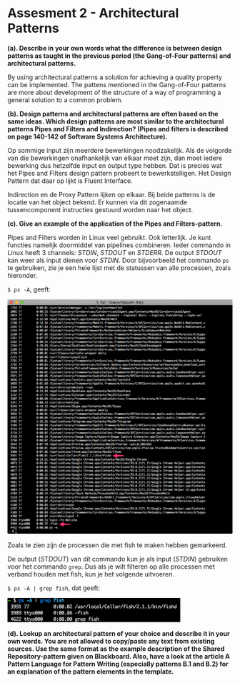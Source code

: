 # Assesment 2 - Architectural Patterns

__(a). Describe in your own words what the difference is between design patterns as taught in the previous period (the Gang-of-Four patterns) and architectural patterns.__

By using architectural patterns a solution for achieving a quality property can be implemented. The pattens mentioned in the Gang-of-Four patterns are more about development of the structure of a way of programming a general solution to a common problem.

__(b). Design patterns and architectural patterns are often based on the same ideas. Which design patterns are most similar to the architectural patterns Pipes and Filters and Indirection? (Pipes and filters is described on page 140-142 of Software Systems Architecture).__

Op sommige input zijn meerdere bewerkingen noodzakelijk. Als de volgorde van die bewerkingen onafhankelijk van elkaar moet zijn, dan moet iedere bewerking dus hetzelfde input en output type hebben. Dat is precies wat het Pipes and Filters design pattern probeert te bewerkstelligen. Het Design Pattern dat daar op lijkt is Fluent Interface.

Indirection en de Proxy Pattern lijken op elkaar. Bij beide patterns is de locatie van het object bekend. Er kunnen via dit zogenaamde tussencomponent instructies gestuurd worden naar het object.

__(c). Give an example of the application of the Pipes and Filters-pattern.__

Pipes and Filters worden in Linux veel gebruikt. Ook letterlijk. Je kunt functies namelijk doormiddel van pipelines combineren. Ieder commando in Linux heeft 3 channels: *STDIN*, *STDOUT* en *STDERR*. De output *STDOUT* kan weer als input dienen voor *STDIN*. Door bijvoorbeeld het commando `ps` te gebruiken, zie je een hele lijst met de statussen van alle processen, zoals hieronder.

`$ ps -A`, geeft:

![ps -A output](assets/screenshot_shell_ps.png)

Zoals te zien zijn de processen die met fish te maken hebben gemarkeerd.

De output (*STDOUT*) van dit commando kun je als input (*STDIN*) gebruiken voor het commando `grep`. Dus als je wilt filteren op alle processen met verband houden met fish, kun je het volgende uitvoeren.

`$ ps -A | grep fish`, dat geeft:

![ps -A | grep fish output](assets/screenshot_shell_ps_grep.png)

__(d). Lookup an architectural pattern of your choice and describe it in your own words. You are not
allowed to copy/paste any text from existing sources. Use the same format as the example description of the Shared Repository-pattern given on Blackboard. Also, have a look at the article A Pattern Language for Pattern Writing (especially patterns B.1 and B.2) for an explanation of the pattern elements in the template.__